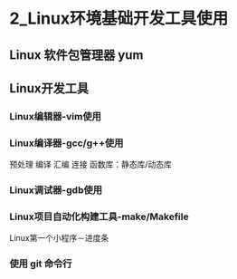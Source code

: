 # 2_Linux环境基础开发工具使用

## Linux 软件包管理器 yum

## Linux开发工具

### Linux编辑器-vim使用

### Linux编译器-gcc/g++使用

预处理 编译 汇编 连接 函数库：静态库/动态库

### Linux调试器-gdb使用

### Linux项目自动化构建工具-make/Makefile

Linux第一个小程序－进度条

### 使用 git 命令行

# 